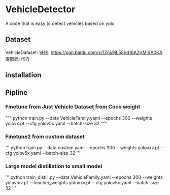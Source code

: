 # VehicleDetector
A code that is easy to detect vehicles based on yolo

## Dataset
VehicleDataset: 链接: https://pan.baidu.com/s/1Zns9jL58hd16A2VMiSA0KA 提取码: r97j

## installation

## Pipline
### Finetune from Just Vehicle Dataset from Coco weight

"""
  python train.py --data VehicleFamily.yaml --epochs 300 --weights yolovx.pt --cfg yolov5x.yaml  --batch-size 32
"""

### Finetune2 from custom dataset

'''
  python train.py --data custom.yaml --epochs 300 --weights yolovxv.pt --cfg yolov5x.yaml  --batch-size 32
'''

### Large model distillation to small model

'''
  python train_distill.py --data VehicleFamily.yaml --epochs 300 --weights yolovmv.pt --teacher_weights yolovxv.pt --cfg yolov5x.yaml  --batch-size 32
'''
